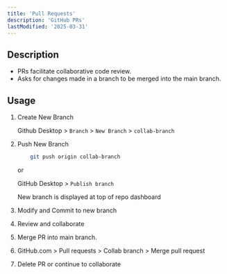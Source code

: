 ```yaml
---
title: 'Pull Requests'
description: 'GitHub PRs'
lastModified: '2025-03-31'
---
```


## Description

- PRs facilitate collaborative code review.
- Asks for changes made in a branch to be merged into the main branch.

## Usage

1. Create New Branch

    Github Desktop > `Branch` > `New Branch` > `collab-branch`

2. Push New Branch

    ```bash
        git push origin collab-branch
    ```

    or

    GitHub Desktop > `Publish branch`

    New branch is displayed at top of repo dashboard

3. Modify and Commit to new branch
4. Review and collaborate
5. Merge PR into main branch.
6. GitHub.com > Pull requests > Collab branch > Merge pull request
7. Delete PR or continue to collaborate
